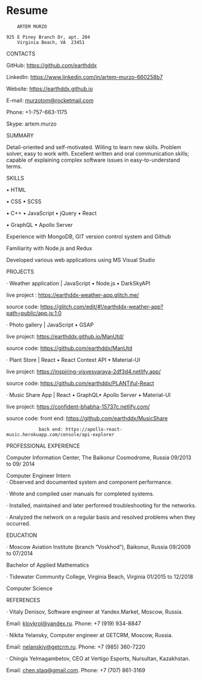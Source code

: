 # Resume
		ARTEM MURZO

	925 E Piney Branch Dr, apt. 204 	
	    Virginia Beach, VA  23451   	 

CONTACTS

GitHub: https://github.com/earthddx

LinkedIn: https://www.linkedin.com/in/artem-murzo-660258b7

Website: https://earthddx.github.io

E-mail: murzotom@rocketmail.com 

Phone: +1-757-663-1175

Skype: artem.murzo


SUMMARY 

Detail-oriented and self-motivated. Willing to learn new skills. Problem solver, easy to work with. Excellent written and oral communication skills; capable of explaining complex software issues in easy-to-understand terms.
 

SKILLS 

• HTML

• CSS • SCSS 

• C++ • JavaScript • jQuery • React

• GraphQL • Apollo Server

Experience with MongoDB, GIT version control system and Github

Familiarity with Node.js and Redux

Developed various web applications using MS Visual Studio


PROJECTS

·	Weather application | JavaScript • Node.js • DarkSkyAPI

live project : https://earthddx-weather-app.glitch.me/

source code: https://glitch.com/edit/#!/earthddx-weather-app?path=public/app.js:1:0

·	Photo gallery | JavaScript • GSAP 

live project: https://earthddx.github.io/ManUtd/

source code: https://github.com/earthddx/ManUtd

·	Plant Store | React • React Context API • Material-UI

live project: https://inspiring-visvesvaraya-2df3d4.netlify.app/

source code: https://github.com/earthddx/PLANTiful-React

·	Music Share App | React • GraphQL• Apollo Server • Material-UI 

live project: https://confident-bhabha-15737c.netlify.com/

source code: front end: https://github.com/earthddx/MusicShare

			    back end: https://apollo-react-music.herokuapp.com/console/api-explorer
			    

PROFESSIONAL EXPERIENCE

Computer Information Center, The Baikonur Cosmodrome, Russia 						   09/2013 to 09/ 2014 

Computer Engineer Intern															
·	Observed and documented system and component performance.

·	Wrote and compiled user manuals for completed systems.

·	Installed, maintained and later performed troubleshooting for the networks.

·	Analyzed the network on a regular basis and resolved problems when they occurred.



EDUCATION 

·	Moscow Aviation Institute (branch “Voskhod”), Baikonur, Russia 					    09/2009 to 07/2014

Bachelor of Applied Mathematics    

·	Tidewater Community College, Virginia Beach, Virginia 								    01/2015 to 12/2018

Computer Science		                                   
	   

REFERENCES

·	Vitaly Denisov, Software engineer at Yandex.Market, Moscow, Russia.

Email: klovkrol@yandex.ru. Phone: +7 (919) 934-8847

·	Nikita Yelansky, Computer engineer at GETCRM, Moscow, Russia. 

Email: nelanskiy@getcrm.ru. Phone: +7 (985) 360-7220

·	Chingis Yelmagambetov, CEO at Vertigo Esports, Nursultan, Kazakhstan. 

Email: chen.staq@gmail.com. Phone: +7 (707) 861-3169

